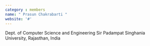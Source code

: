 ```yaml
---
category : members
name: " Prasun Chakrabarti " 
website: '#'
---
```

Dept. of Computer Science and Engineering
Sir Padampat Singhania University, Rajasthan, India


